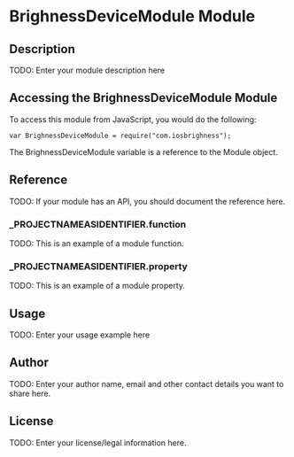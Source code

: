 # BrighnessDeviceModule Module

## Description

TODO: Enter your module description here

## Accessing the BrighnessDeviceModule Module

To access this module from JavaScript, you would do the following:

	var BrighnessDeviceModule = require("com.iosbrighness");

The BrighnessDeviceModule variable is a reference to the Module object.	

## Reference

TODO: If your module has an API, you should document
the reference here.

### ___PROJECTNAMEASIDENTIFIER__.function

TODO: This is an example of a module function.

### ___PROJECTNAMEASIDENTIFIER__.property

TODO: This is an example of a module property.

## Usage

TODO: Enter your usage example here

## Author

TODO: Enter your author name, email and other contact
details you want to share here. 

## License

TODO: Enter your license/legal information here.

